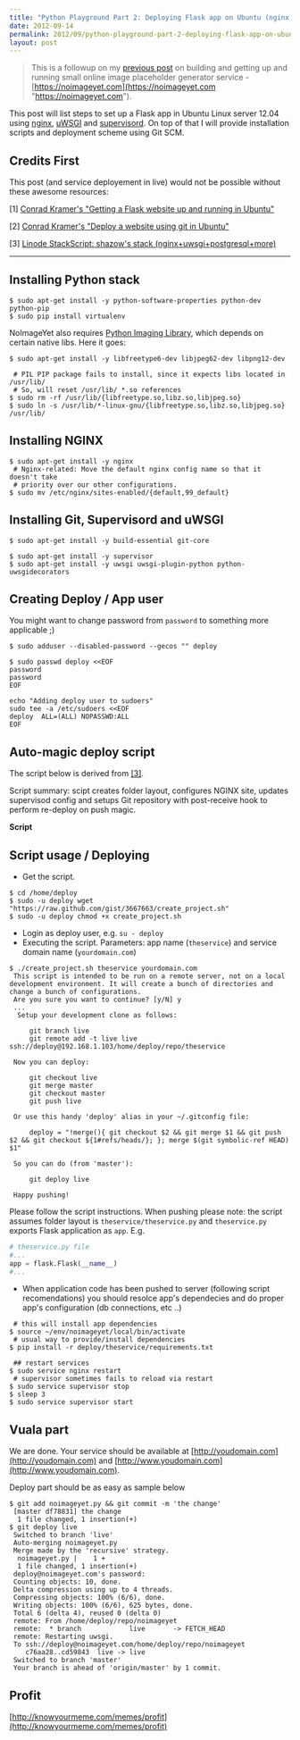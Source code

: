 ```yaml
---
title: "Python Playground Part 2: Deploying Flask app on Ubuntu (nginx, uwsgi, supervisor, git)"
date: 2012-09-14
permalink: 2012/09/python-playground-part-2-deploying-flask-app-on-ubuntu-nginx-uwsgi-supervisor-git.html
layout: post
---
```


> This is a followup on my [previous post](/2012/09/python-playground-part-1-noimageyet-com-placeholder-image-service-experience/ "previous post") on building and getting up and running small online image placeholder generator service - [https://noimageyet.com](https://noimageyet.com "https://noimageyet.com").

This post will list steps to set up a Flask app in Ubuntu Linux server 12.04 using [nginx](http://nginx.com/), [uWSGI](http://projects.unbit.it/uwsgi/) and [supervisord](http://supervisord.org/). On top of that I will provide installation scripts and deployment scheme using Git SCM.

## Credits First ##

This post (and service deployement in live) would not be possible without these awesome resources:

\[1\] [Conrad Kramer's "Getting a Flask website up and running in Ubuntu"][1]

\[2\] [Conrad Kramer's "Deploy a website using git in Ubuntu"][2] 

\[3\] [Linode StackScript: shazow's stack (nginx+uwsgi+postgresql+more)][3]

----------

## Installing Python stack ##

```console
$ sudo apt-get install -y python-software-properties python-dev python-pip
$ sudo pip install virtualenv
```

NoImageYet also requires [Python Imaging Library](http://www.pythonware.com/library/pil/handbook/index.htm "Python Imaging Library"), which depends on certain native libs. Here it goes:

```console 
$ sudo apt-get install -y libfreetype6-dev libjpeg62-dev libpng12-dev

 # PIL PIP package fails to install, since it expects libs located in /usr/lib/
 # So, will reset /usr/lib/ *.so references
$ sudo rm -rf /usr/lib/{libfreetype.so,libz.so,libjpeg.so}
$ sudo ln -s /usr/lib/*-linux-gnu/{libfreetype.so,libz.so,libjpeg.so} /usr/lib/
```

## Installing NGINX ##

```console
$ sudo apt-get install -y nginx
 # Nginx-related: Move the default nginx config name so that it doesn't take
 # priority over our other configurations.
$ sudo mv /etc/nginx/sites-enabled/{default,99_default}
```

## Installing Git, Supervisord and uWSGI ##

```console
$ sudo apt-get install -y build-essential git-core

$ sudo apt-get install -y supervisor
$ sudo apt-get install -y uwsgi uwsgi-plugin-python python-uwsgidecorators
```

## Creating Deploy / App user ##

You might want to change password from `password` to something more applicable ;)

```console
$ sudo adduser --disabled-password --gecos "" deploy

$ sudo passwd deploy <<EOF
password
password
EOF

echo "Adding deploy user to sudoers"
sudo tee -a /etc/sudoers <<EOF
deploy  ALL=(ALL) NOPASSWD:ALL
EOF
```

## Auto-magic deploy script ##

The script below is derived from [\[3\]][3].

Script summary: scipt creates folder layout, configures NGINX site, updates supervisod config and setups Git repository with post-receive hook to perform re-deploy on push magic.

**Script**
<script src="https://gist.github.com/3667663.js?file=create_project.sh"></script>

## Script usage / Deploying ##

* Get the script.

```console
$ cd /home/deploy
$ sudo -u deploy wget "https://raw.github.com/gist/3667663/create_project.sh"
$ sudo -u deploy chmod +x create_project.sh
```

* Login as deploy user, e.g. `su - deploy`
* Executing the script.
Parameters: app name (`theservice`) and service domain name (`yourdomain.com`)

```console
$ ./create_project.sh theservice yourdomain.com
 This script is intended to be run on a remote server, not on a local development environment. It will create a bunch of directories and change a bunch of configurations.
 Are you sure you want to continue? [y/N] y
 ...
  Setup your development clone as follows:
 
     git branch live
     git remote add -t live live ssh://deploy@192.168.1.103/home/deploy/repo/theservice
 
 Now you can deploy:
 
     git checkout live
     git merge master
     git checkout master
     git push live
 
 Or use this handy 'deploy' alias in your ~/.gitconfig file:
 
     deploy = "!merge(){ git checkout $2 && git merge $1 && git push $2 && git checkout ${1#refs/heads/}; }; merge $(git symbolic-ref HEAD) $1"
 
 So you can do (from 'master'):
 
     git deploy live
 
 Happy pushing!
```
Please follow the script instructions. When pushing please note: the script assumes folder layout is `theservice/theservice.py` and `theservice.py` exports Flask application as `app`. E.g.

```python
# theservice.py file 
#...
app = flask.Flask(__name__)
#...
```

* When application code has been pushed to server (following script recomendations) you should resolce app's dependecies and do proper app's configuration (db connections, etc ..)

```console
 # this will install app dependencies
$ source ~/env/noimageyet/local/bin/activate
 # usual way to provide/install dependencies
$ pip install -r deploy/theservice/requirements.txt

 ## restart services
$ sudo service nginx restart
 # supervisor sometimes fails to reload via restart 
$ sudo service supervisor stop
$ sleep 3
$ sudo service supervisor start
``` 

## Vuala part ##

We are done. Your service should be available at [http://youdomain.com](http://youdomain.com) and [http://www.youdomain.com](http://www.youdomain.com).

Deploy part should be as easy as sample below

```console
$ git add noimageyet.py && git commit -m 'the change'
 [master df78831] the change
  1 file changed, 1 insertion(+)
$ git deploy live
 Switched to branch 'live'
 Auto-merging noimageyet.py
 Merge made by the 'recursive' strategy.
  noimageyet.py |    1 +
  1 file changed, 1 insertion(+)
 deploy@noimageyet.com's password:
 Counting objects: 10, done.
 Delta compression using up to 4 threads.
 Compressing objects: 100% (6/6), done.
 Writing objects: 100% (6/6), 625 bytes, done.
 Total 6 (delta 4), reused 0 (delta 0)
 remote: From /home/deploy/repo/noimageyet
 remote:  * branch            live       -> FETCH_HEAD
 remote: Restarting uwsgi.
 To ssh://deploy@noimageyet.com/home/deploy/repo/noimageyet
    c76aa28..cd59843  live -> live
 Switched to branch 'master'
 Your branch is ahead of 'origin/master' by 1 commit.
```

## Profit ##

[http://knowyourmeme.com/memes/profit](http://knowyourmeme.com/memes/profit)

<!-- Link definition -->

[1]: <http://blog.kramerapps.com/post/22551999777/flask-uwsgi-nginx-ubuntu> "Getting a Flask website up and running in Ubuntu"
[2]: <http://blog.kramerapps.com/post/24447423014/deploy-website-git-ubuntu> "Deploy a website using git in Ubuntu" 
[3]: <http://www.linode.com/stackscripts/view/?StackScriptID=3249> "Linode StackScript: shazow's stack (nginx+uwsgi+postgresql+more)"

